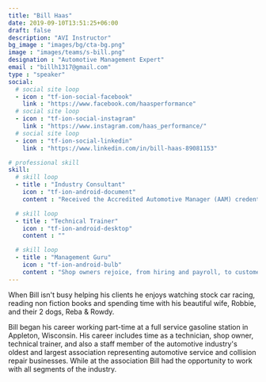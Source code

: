 ```yaml
---
title: "Bill Haas"
date: 2019-09-10T13:51:25+06:00
draft: false
description: "AVI Instructor"
bg_image : "images/bg/cta-bg.png"
image : "images/teams/s-bill.png"
designation : "Automotive Management Expert"
email : "billh1317@gmail.com"
type : "speaker"
social:
  # social site loop
  - icon : "tf-ion-social-facebook"
    link : "https://www.facebook.com/haasperformance"
  # social site loop
  - icon : "tf-ion-social-instagram"
    link : "https://www.instagram.com/haas_performance/"
  # social site loop
  - icon : "tf-ion-social-linkedin"
    link : "https://www.linkedin.com/in/bill-haas-89081153"

# professional skill
skill:
  # skill loop
  - title : "Industry Consultant"
    icon : "tf-ion-android-document"
    content : "Received the Accredited Automotive Manager (AAM) credential from the Automotive Management Institue in 1996. His knowledge of the industry has been shared on many occasions having gone all the way to the U.S. Congress."

  # skill loop
  - title : "Technical Trainer"
    icon : "tf-ion-android-desktop"
    content : ""

  # skill loop
  - title : "Management Guru"
    icon : "tf-ion-android-bulb"
    content : "Shop owners rejoice, from hiring and payroll, to customer service Bill has the answers you need to be as successful as possible."
---
```


When Bill isn't busy helping his clients he enjoys watching stock car racing, reading non fiction books and spending time with his beautiful wife, Robbie, and their 2 dogs, Reba & Rowdy.

Bill began his career working part-time at a full service gasoline station in Appleton, Wisconsin. His career includes time as a technician, shop owner, technical trainer, and also a staff member of the automotive industry's oldest and largest association representing automotive service and collision repair businesses. While at the association Bill had the opportunity to work with all segments of the industry.
